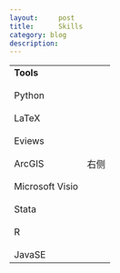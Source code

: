 ```yaml
---
layout:     post
title:      Skills
category: blog
description: 
---
```


<html>
    <table style="margin-left: auto; margin-right: auto;">
        <tr>
            <td>
                <!--左侧内容-->
                <b>Tools</b><br>
                <br>
                Python<br>
                <br>
                LaTeX<br>
                <br>
                Eviews<br>
                <br>
                ArcGIS<br>
                <br>
                Microsoft Visio<br>
                <br>
                Stata<br>
                <br>
                R<br>
                <br>
                JavaSE<br>
            </td>
            <td>
                <!--右侧内容-->
                右侧
            </td>
        </tr>
    </table>
</html>

